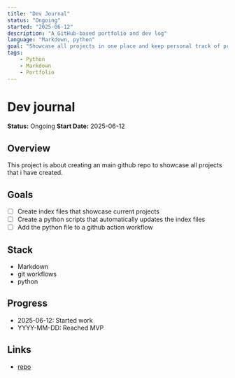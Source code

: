 ```yaml
---
title: "Dev Journal"
status: "Ongoing"
started: "2025-06-12"
description: "A GitHub-based portfolio and dev log"
language: "Markdown, python"
goal: "Showcase all projects in one place and keep personal track of progress"
tags: 
    - Python
    - Markdown
    - Portfolio
---
```


# Dev journal 
**Status:** Ongoing
**Start Date:** 2025-06-12

## Overview

This project is about creating an main github repo to showcase all projects that i have created.


## Goals

- [ ] Create index files that showcase current projects
- [ ] Create a python scripts that automatically updates the index files
- [ ] Add the python file to a github action workflow

## Stack
- Markdown
- git workflows
- python

## Progress
- 2025-06-12: Started work
- YYYY-MM-DD: Reached MVP

## Links
- [repo](https://github.com/anton4d/Dev-Journal)